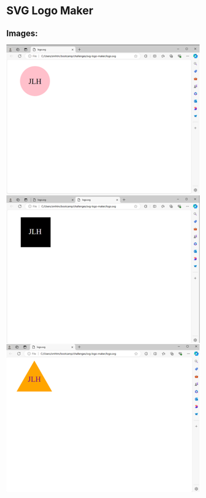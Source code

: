 # SVG Logo Maker



## Images:
![alt text](examples\circle-logo.png)
![alt text](examples\square-logo.png)
![alt text](examples\triangle-logo.png)